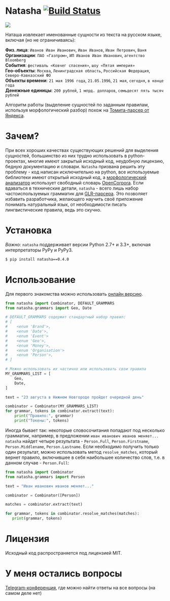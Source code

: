 # Natasha [![Build Status](https://travis-ci.org/bureaucratic-labs/natasha.svg?branch=master)](https://travis-ci.org/bureaucratic-labs/natasha)

![](http://i.imgur.com/jQtaSTV.png)

Наташа извлекает именованные сущности из текста на русском языке, включая (но не ограничиваясь):

**Физ. лица**: `Иванов Иван Иванович`, `Иван Иванов`, `Иван Петрович`, `Ваня`  
**Организации**: `ПАО «Газпром»`, `ИП Иванов Иван Иванович`, `агентство Bloomberg`  
**События**: `фестиваль «Ковчег спасения»`, `шоу «Пятая империя»`  
**Гео-объекты**: `Москва`, `Ленинградская область`, `Российская Федерация`, `Северо-Кавказский ФО`  
**Объекты времени**: `21 мая 1996 года`, `21.05.1996`, `21 мая`, `сегодня`, `в конце года`  
**Денежные единицы**: `200 рублей`, `1 млрд. долларов`,  `семьдесят пять тысяч рублей`  

Алгоритм работы (выделение сущностей по заданным правилам, используя морфологический разбор) похож на [Томита-парсер от Яндекса](https://tech.yandex.ru/tomita/).

# Зачем?

При всех хороших качествах существующих решений для выделения сущностей, большинство из них трудно использовать в python-проектах, многие имеют закрытый исходный код, неудобную лицензию, бедную документацию и словари.
`Natasha` призвана решить эту проблему - код написан исключительно на python, все используемые библиотеки имеют открытый исходный код, а [морфологический анализатор](https://github.com/kmike/pymorphy2) использует свободный словарь [OpenCorpora](http://opencorpora.org/).
Если вдаваться в технические детали, `natasha` - всего лишь набор частоиспользуемых грамматик для [GLR-парсера](https://github.com/bureaucratic-labs/yargy). Это позволяет избавить разработчика, желающего научить своё приложение понимать натуральный язык, от необходимости писать лингвистические правила, ведь это скучно.

# Установка

*Важно:* `natasha` поддерживает версии Python 2.7+ и 3.3+, включая интерпретаторы PyPy и PyPy3.

```bash
$ pip install natasha==0.4.0
```

# Использование

Для первого знакомства можно использовать [онлайн версию](https://bureaucratic-labs.github.io/natasha/).

```python
from natasha import Combinator, DEFAULT_GRAMMARS
from natasha.grammars import Geo, Date

# DEFAULT_GRAMMARS содержит стандартный набор правил:
# [
#    <enum 'Brand'>,
#    <enum 'Date'>,
#    <enum 'Event'>
#    <enum 'Geo'>,
#    <enum 'Money'>,
#    <enum 'Organisation'>
#    <enum 'Person'>,
# ]

# Можно использовать их частично или использовать свои правила
MY_GRAMMARS_LIST = [
    Geo,
    Date,
]

text = "23 августа в Нижнем Новгороде пройдет очередной день"

combinator = Combinator(MY_GRAMMARS_LIST)
for grammar, tokens in combinator.extract(text):
    print("Правило:", grammar)
    print("Токены:", tokens)
```

Иногда бывает так: некоторые словосочитания попадают под несколько грамматик, например, в предложении `иван иванович иванов меняет...` `natasha` найдет четыре результата - `Person.Full`, `Person.Firstname`, `Person.Middlename`, `Person.Lastname`. Если необходимо получить только один результат, можно использовать метод `resolve_matches`, который вернет правило, включившее в себя наибольшее количество слов, т.е. в данном случае - `Person.Full`:

```python
from natasha import Combinator
from natasha.grammars import Person

text = "Иван иванович иванов меняет..."

combinator = Combinator([Person])

matches = combinator.extract(text)

for grammar, tokens in combinator.resolve_matches(matches):
   print(grammar, tokens)

```

# Лицензия

Исходный код распространяется под лицензией MIT.

# У меня остались вопросы
[Telegram-конференция](https://telegram.me/natural_language_processing), где можно найти ответы на все вопросы (на самом деле нет)

